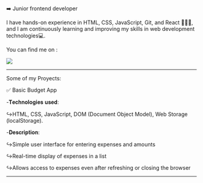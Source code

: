 ➡️ Junior frontend developer

I have hands-on experience in HTML, CSS, JavaScript, Git, and React 🧑🏻‍💻, and I am continuously learning and improving my skills in web development technologies💻.

You can find me on :

<a href="https://www.linkedin.com/in/adrian-donate-96b993217/">
<img src="https://img.shields.io/badge/LinkedIn-0077B5?style=for-the-badge&logo=linkedin&logoColor=white"></img>
</a>


<hr>

Some of my Proyects:

✅ Basic Budget App

 -𝐓𝐞𝐜𝐡𝐧𝐨𝐥𝐨𝐠𝐢𝐞𝐬 𝐮𝐬𝐞𝐝:
 
 ↪HTML, CSS, JavaScript, DOM (Document Object Model), Web Storage (localStorage).
 
 -𝐃𝐞𝐬𝐜𝐫𝐢𝐩𝐭𝐢𝐨𝐧: 
 
 ↪Simple user interface for entering expenses and amounts
      
 ↪Real-time display of expenses in a list
              
 ↪Allows access to expenses even after refreshing or closing the browser
  
  
  <hr>
